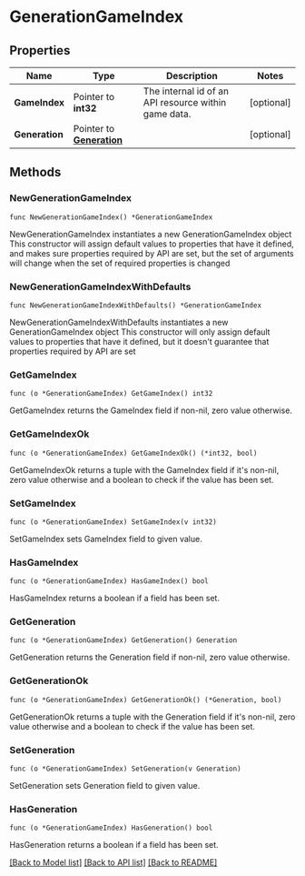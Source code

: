 # GenerationGameIndex

## Properties

Name | Type | Description | Notes
------------ | ------------- | ------------- | -------------
**GameIndex** | Pointer to **int32** | The internal id of an API resource within game data. | [optional] 
**Generation** | Pointer to [**Generation**](Generation.md) |  | [optional] 

## Methods

### NewGenerationGameIndex

`func NewGenerationGameIndex() *GenerationGameIndex`

NewGenerationGameIndex instantiates a new GenerationGameIndex object
This constructor will assign default values to properties that have it defined,
and makes sure properties required by API are set, but the set of arguments
will change when the set of required properties is changed

### NewGenerationGameIndexWithDefaults

`func NewGenerationGameIndexWithDefaults() *GenerationGameIndex`

NewGenerationGameIndexWithDefaults instantiates a new GenerationGameIndex object
This constructor will only assign default values to properties that have it defined,
but it doesn't guarantee that properties required by API are set

### GetGameIndex

`func (o *GenerationGameIndex) GetGameIndex() int32`

GetGameIndex returns the GameIndex field if non-nil, zero value otherwise.

### GetGameIndexOk

`func (o *GenerationGameIndex) GetGameIndexOk() (*int32, bool)`

GetGameIndexOk returns a tuple with the GameIndex field if it's non-nil, zero value otherwise
and a boolean to check if the value has been set.

### SetGameIndex

`func (o *GenerationGameIndex) SetGameIndex(v int32)`

SetGameIndex sets GameIndex field to given value.

### HasGameIndex

`func (o *GenerationGameIndex) HasGameIndex() bool`

HasGameIndex returns a boolean if a field has been set.

### GetGeneration

`func (o *GenerationGameIndex) GetGeneration() Generation`

GetGeneration returns the Generation field if non-nil, zero value otherwise.

### GetGenerationOk

`func (o *GenerationGameIndex) GetGenerationOk() (*Generation, bool)`

GetGenerationOk returns a tuple with the Generation field if it's non-nil, zero value otherwise
and a boolean to check if the value has been set.

### SetGeneration

`func (o *GenerationGameIndex) SetGeneration(v Generation)`

SetGeneration sets Generation field to given value.

### HasGeneration

`func (o *GenerationGameIndex) HasGeneration() bool`

HasGeneration returns a boolean if a field has been set.


[[Back to Model list]](../README.md#documentation-for-models) [[Back to API list]](../README.md#documentation-for-api-endpoints) [[Back to README]](../README.md)



